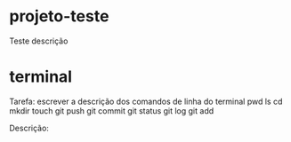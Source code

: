 # projeto-teste
Teste descrição
# terminal
Tarefa: escrever a descrição dos comandos de linha do terminal
pwd
ls
cd
mkdir
touch
git push
git commit
git status
git log
git add

Descrição: 

